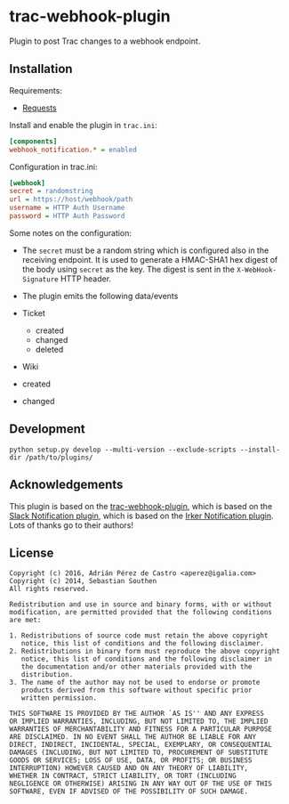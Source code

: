 # trac-webhook-plugin

Plugin to post Trac changes to a webhook endpoint.

## Installation

Requirements:

* [Requests](https://pypi.python.org/pypi/requests)

Install and enable the plugin in `trac.ini`:

```ini
[components]
webhook_notification.* = enabled
```

Configuration in trac.ini:

```ini
[webhook]
secret = randomstring
url = https://host/webhook/path
username = HTTP Auth Username
password = HTTP Auth Password
```

Some notes on the configuration:

* The `secret` must be a random string which is configured also in the
  receiving endpoint. It is used to generate a HMAC-SHA1 hex digest of the
  body using `secret` as the key. The digest is sent in the
  `X-WebHook-Signature` HTTP header.

* The plugin emits the following data/events
 * Ticket
   * created
   * changed
   * deleted
 * Wiki
  * created
  * changed

## Development

```python setup.py develop --multi-version --exclude-scripts --install-dir /path/to/plugins/```

## Acknowledgements

This plugin is based on the [trac-webhook-plugin](https://github.com/aperezdc/trac-webhook-plugin),
which is based on the [Slack Notification plugin](https://github.com/mandic-cloud/trac-slack-plugin),
which is based on the [Irker Notification plugin](https://github.com/Southen/trac-irker-plugin).
Lots of thanks go to their authors!


## License

```
Copyright (c) 2016, Adrián Pérez de Castro <aperez@igalia.com>
Copyright (c) 2014, Sebastian Southen
All rights reserved.

Redistribution and use in source and binary forms, with or without
modification, are permitted provided that the following conditions
are met:

1. Redistributions of source code must retain the above copyright
   notice, this list of conditions and the following disclaimer.
2. Redistributions in binary form must reproduce the above copyright
   notice, this list of conditions and the following disclaimer in
   the documentation and/or other materials provided with the
   distribution.
3. The name of the author may not be used to endorse or promote
   products derived from this software without specific prior
   written permission.

THIS SOFTWARE IS PROVIDED BY THE AUTHOR `AS IS'' AND ANY EXPRESS
OR IMPLIED WARRANTIES, INCLUDING, BUT NOT LIMITED TO, THE IMPLIED
WARRANTIES OF MERCHANTABILITY AND FITNESS FOR A PARTICULAR PURPOSE
ARE DISCLAIMED. IN NO EVENT SHALL THE AUTHOR BE LIABLE FOR ANY
DIRECT, INDIRECT, INCIDENTAL, SPECIAL, EXEMPLARY, OR CONSEQUENTIAL
DAMAGES (INCLUDING, BUT NOT LIMITED TO, PROCUREMENT OF SUBSTITUTE
GOODS OR SERVICES; LOSS OF USE, DATA, OR PROFITS; OR BUSINESS
INTERRUPTION) HOWEVER CAUSED AND ON ANY THEORY OF LIABILITY,
WHETHER IN CONTRACT, STRICT LIABILITY, OR TORT (INCLUDING
NEGLIGENCE OR OTHERWISE) ARISING IN ANY WAY OUT OF THE USE OF THIS
SOFTWARE, EVEN IF ADVISED OF THE POSSIBILITY OF SUCH DAMAGE.
```
